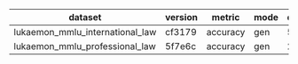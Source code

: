| dataset | version | metric | mode | q3b_q_ft_p_hf |
|----- | ----- | ----- | ----- | -----|
| lukaemon_mmlu_international_law | cf3179 | accuracy | gen | 5.79 |
| lukaemon_mmlu_professional_law | 5f7e6c | accuracy | gen | 2.80 |
